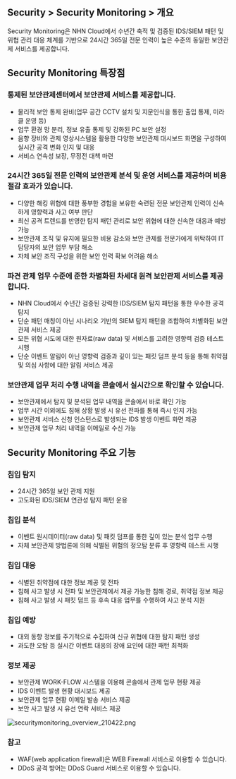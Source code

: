 ## Security > Security Monitoring > 개요

Security Monitoring은 NHN Cloud에서 수년간 축적 및 검증된 IDS/SIEM 패턴 및 위협 관리 대응 체계를 기반으로 24시간 365일 전문 인력이 높은 수준의 동일한 보안관제 서비스를 제공합니다.

## Security Monitoring 특장점

### 통제된 보안관제센터에서 보안관제 서비스를 제공합니다.
- 물리적 보안 통제 완비(업무 공간 CCTV 설치 및 지문인식을 통한 출입 통제, 미라클 운영 등)
- 업무 환경 망 분리, 정보 유출 통제 및 강화된 PC 보안 설정
- 음향 장비와 관제 영상시스템을 활용한 다양한 보안관제 대시보드 화면을 구성하여 실시간 공격 변화 인지 및 대응
- 서비스 연속성 보장, 무정전 대책 마련

### 24시간 365일 전문 인력의 보안관제 분석 및 운영 서비스를 제공하며 비용 절감 효과가 있습니다.
- 다양한 해킹 위협에 대한 풍부한 경험을 보유한 숙련된 전문 보안관제  인력이 신속하게 영향력과 사고 여부 판단
- 최신 공격 트렌드를 반영한 탐지 패턴 관리로 보안 위협에 대한 신속한 대응과 예방 가능
- 보안관제 조직 및 유지에 필요한 비용 감소와 보안 관제를 전문가에게 위탁하여 IT 담당자의 보안 업무 부담 해소
- 자체 보안 조직 구성을 위한 보안 인력 확보 어려움 해소

### 파견 관제 업무 수준에 준한 차별화된 차세대 원격 보안관제 서비스를 제공합니다.
- NHN Cloud에서 수년간 검증된 강력한 IDS/SIEM 탐지 패턴을 통한 우수한 공격 탐지
- 단순 패턴 매칭이 아닌 시나리오 기반의 SIEM 탐지 패턴을 조합하여 차별화된 보안관제 서비스 제공
- 모든 위협 시도에 대한 원자료(raw data) 및 서비스를 고려한 영향력 검증 테스트 시행
- 단순 이벤트 알림이 아닌 영향력 검증과 깊이 있는 패킷 덤프 분석 등을 통해 취약점 및 의심 사항에 대한 알림 서비스 제공

### 보안관제 업무 처리 수행 내역을 콘솔에서 실시간으로 확인할 수 있습니다.
- 보안관제에서 탐지 및 분석된 업무 내역을 콘솔에서 바로 확인 가능
- 업무 시간 이외에도 침해 상황 발생 시 유선  전파를 통해 즉시 인지 가능
- 보안관제 서비스 신청 인스턴스로 발생되는 IDS 발생 이벤트 화면 제공
- 보안관제 업무 처리 내역을 이메일로 수신 가능

## Security Monitoring 주요 기능

### 침입 탐지
- 24시간 365일 보안 관제 지원
- 고도화된 IDS/SIEM 연관성 탐지 패턴 운용
### 침입 분석
- 이벤트 원시데이터(raw data) 및 패킷 덤프를 통한 깊이 있는 분석 업무 수행
- 자체 보안관제 방법론에 의해 식별된 위험의 정오탐 분류 후 영향력 테스트 시행
### 침입 대응
- 식별된 취약점에 대한 정보 제공 및 전파
- 침해 사고 발생 시 전파 및 보안관제에서 제공 가능한 침해 경로, 취약점 정보 제공
- 침해 사고 발생 시 패킷 덤프 등 후속 대응 업무를 수행하여 사고 분석 지원
### 침입 예방
- 대외 동향 정보를 주기적으로 수집하여 신규 위협에 대한 탐지 패턴 생성
- 과도한 오탐 등 실시간 이벤트 대응의 장애 요인에 대한 패턴 최적화
### 정보 제공
- 보안관제 WORK-FLOW 시스템을 이용해 콘솔에서 관제 업무 현황 제공
- IDS 이벤트 발생 현황 대시보드 제공
- 보안관제 업무 현황 이메일 발송 서비스 제공
- 보안 사고 발생 시 유선 연락 서비스 제공

![securitymonitoring_overview_210422.png](https://static.toastoven.net/prod_mss/securitymonitoring_overview_210422.png)

### 참고
* WAF(web application firewall)은 WEB Firewall 서비스로 이용할 수 있습니다.
* DDoS 공격 방어는 DDoS Guard 서비스로 이용할 수 있습니다.
